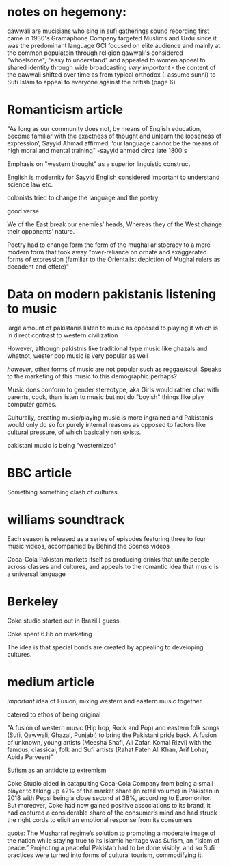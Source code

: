 # notes on hegemony:
qawwali are mucisians who sing in sufi gatherings
sound recording first came in 1930's
Gramaphone Company targeted Muslims and Urdu since it was the predominant language
GCI focused on elite audience and mainly at the common populatoin through religion
qawwali's considered "whoelsome", "easy to understand" and appealed
to women
appeal to shared identity through wide broadcasting
*very important* - the content of the qawwali shifted over time as from 
typical orthodox (I assume sunni) to Sufi Islam to appeal to everyone against the british (page 6)

# Romanticism article

"As long as our community does not,
by means of English education, become familiar with the exactness of thought
and unlearn the looseness of expression’, Sayyid Ahmad affirmed, ‘our language
cannot be the means of high moral and mental training"
-sayyid ahmed circa late 1800's

Emphasis on "western thought" as a superior linguistic construct

English is modernity for Sayyid
English considered important to understand science law etc.

colonists tried to change the language and the poetry 

good verse 

We of the East break our enemies’ heads,
Whereas they of the West change their opponents’ nature.

Poetry had to change form the form of the mughal aristocracy to a more modern form
that took away "over-reliance on ornate and exaggerated forms of expression
(familiar to the Orientalist depiction of Mughal rulers as decadent and effete)"
# Data on modern pakistanis listening to music

large amount of pakistanis listen to music as opposed to playing it
which is in direct contrast to western civilization

However, although pakistnis like traditional type music like ghazals 
and whatnot, wester pop music is very popular as well

*however*, other forms of music are not popular such as reggae/soul.
Speaks to the marketing of this music to this demographic perhaps?

Music does conform to gender stereotype, aka Girls would rather chat with parents, cook, than listen to music but not do "boyish" things like play 
computer games. 

Culturally, creating music/playing music is more ingrained and Pakistanis 
would only do so for purely internal reasons as opposed to factors 
like cultural pressure, of which basically non exists.

pakistani music is being "westernized" 

# BBC article

Something something clash of cultures

# williams soundtrack

Each season is released as a series of episodes featuring three to four music videos, accompanied by Behind the Scenes videos

Coca-Cola Pakistan markets itself as producing drinks that unite people across classes and cultures, and appeals to the romantic idea that music is a universal
language


# Berkeley 

Coke studio started out in Brazil I guess.

Coke spent 6.8b on marketing

The idea is that special bonds are created by appealing to developing cultures.

# medium article

*important* idea of Fusion, mixing western and eastern music together

catered to ethos of being original

"A fusion of western music (Hip hop, Rock and Pop) and eastern folk songs (Sufi, Qawwali, Ghazal, Punjabi) to bring the Pakistani pride back. A fusion of unknown, young artists (Meesha Shafi, Ali Zafar, Komal Rizvi) with the famous, classical, folk and Sufi artists (Rahat Fateh Ali Khan, Arif Lohar, Abida Parveen)"

Sufism as an antidote to extremism

Coke Studio aided in catapulting Coca-Cola Company from being a small player to taking up 42% of the market share (in retail volume) in Pakistan in 2018 with Pepsi being a close second at 38%, according to Euromonitor. But moreover, Coke had now gained positive associations to its brand, it had captured a considerable share of the consumer’s mind and had struck the right cords to elicit an emotional response from its consumers

quote:
The Musharraf regime’s solution to promoting a moderate image of the nation
while staying true to its Islamic heritage was Sufism, an “Islam of peace.”
Projecting a peaceful Pakistan had to be done visibly, and so Sufi practices
were turned into forms of cultural tourism, commodifying it.